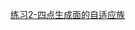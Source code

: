 [练习2-四点生成面的自适应族](https://github.com/quanbinn/Learn-Revit-the-Parametric-Way/blob/master/chapters/%E7%AB%A08-%E8%87%AA%E9%80%82%E5%BA%94%E6%9E%84%E4%BB%B6%E7%9A%84%E5%9F%BA%E7%A1%80%E5%BA%94%E7%94%A8/%E7%BB%83%E4%B9%A02-%E5%9B%9B%E7%82%B9%E7%94%9F%E6%88%90%E9%9D%A2%E7%9A%84%E8%87%AA%E9%80%82%E5%BA%94%E6%97%8F.md)